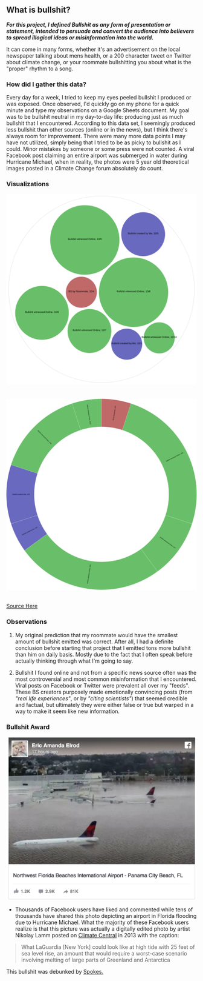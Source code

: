 ## What is bullshit?

**_For this project, I defined Bullshit as any form of presentation or statement, intended to persuade and convert the audience into believers to spread illogical ideas or misinformation into the world._**

It can come in many forms, whether it's an advertisement on the local newspaper talking about mens health, or a 200 character tweet on Twitter about climate change, or your roommate bullshitting you about what is the "proper" rhythm to a song.

### How did I gather this data?

Every day for a week, I tried to keep my eyes peeled bullshit I produced or was exposed. Once observed, I'd quickly go on my phone for a quick minute and type my observations on a Google Sheets document. My goal was to be bullshit neutral in my day-to-day life: producing just as much bullshit that I encountered. According to this data set, I seemingly produced less bullshit than other sources (online or in the news), but I think there's always room for improvement. There were many more data points I may have not utilized, simply being that I tried to be as picky to bullshit as I could. Minor mistakes by someone or some press were not counted. A viral Facebook post claiming an entire airport was submerged in water during Hurricane Michael, when in reality, the photos were 5 year old theoretical images posted in a Climate Change forum absolutely do count.


### Visualizations

<img src="./circlegraph.svg">
<br>
<br>
<br>
<img src="./sunburstgraph.svg">
<br>
<br>


[Source Here](https://docs.google.com/spreadsheets/d/1FWWg4eB-9I2VMdAYdes1p2epRV2t_CkKXi0wko3H6dE/edit?usp=sharing)


### Observations

1. My original prediction that my roommate would have the smallest amount of bullshit emitted was correct. After all, I had a definite conclusion before starting that project that I emitted tons more bullshit than him on daily basis. Mostly due to the fact that I often speak before actually thinking through what I'm going to say. 

2. Bullshit I found online and not from a specific news source often was the most controversial and most common misinformation that I encountered. Viral posts on Facebook or Twitter were prevalent all over my "feeds". These BS creators purposely made emotionally convincing posts (from _"real life experiences"_, or by _"citing scientists"_) that seemed credible and factual, but ultimately they were either false or true but warped in a way to make it seem like new information.

### Bullshit Award

<img src="./flooding.png">

- Thousands of Facebook users have liked and commented while tens of thousands have shared this photo depicting an airport in Florida flooding due to Hurricane Michael. What the majority of these Facebook users realize is that this picture was actually a digitally edited photo by artist Nikolay Lamm posted on [Climate Central](http://www.climatecentral.org/news/coastal-us-airports-face-increasing-threat-from-sea-level-rise-16126) in 2013 with the caption:

> What LaGuardia [New York] could look like at high tide with 25 feet of sea level rise, an amount that would require a worst-case scenario involving melting of large parts of Greenland and Antarctica

This bullshit was debunked by [Spokes.](https://www.snopes.com/fact-check/florida-airport-flooded-michael/)
